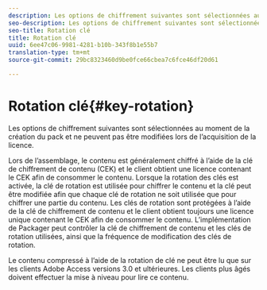 ```yaml
---
description: Les options de chiffrement suivantes sont sélectionnées au moment de la création du pack et ne peuvent pas être modifiées lors de l’acquisition de la licence.
seo-description: Les options de chiffrement suivantes sont sélectionnées au moment de la création du pack et ne peuvent pas être modifiées lors de l’acquisition de la licence.
seo-title: Rotation clé
title: Rotation clé
uuid: 6ee47c06-9981-4281-b10b-343f8b1e55b7
translation-type: tm+mt
source-git-commit: 29bc8323460d9be0fce66cbea7c6fce46df20d61

---
```



# Rotation clé{#key-rotation}

Les options de chiffrement suivantes sont sélectionnées au moment de la création du pack et ne peuvent pas être modifiées lors de l’acquisition de la licence.

Lors de l’assemblage, le contenu est généralement chiffré à l’aide de la clé de chiffrement de contenu (CEK) et le client obtient une licence contenant le CEK afin de consommer le contenu. Lorsque la rotation des clés est activée, la clé de rotation est utilisée pour chiffrer le contenu et la clé peut être modifiée afin que chaque clé de rotation ne soit utilisée que pour chiffrer une partie du contenu. Les clés de rotation sont protégées à l’aide de la clé de chiffrement de contenu et le client obtient toujours une licence unique contenant le CEK afin de consommer le contenu. L’implémentation de Packager peut contrôler la clé de chiffrement de contenu et les clés de rotation utilisées, ainsi que la fréquence de modification des clés de rotation.

Le contenu compressé à l’aide de la rotation de clé ne peut être lu que sur les clients Adobe Access versions 3.0 et ultérieures. Les clients plus âgés doivent effectuer la mise à niveau pour lire ce contenu.
